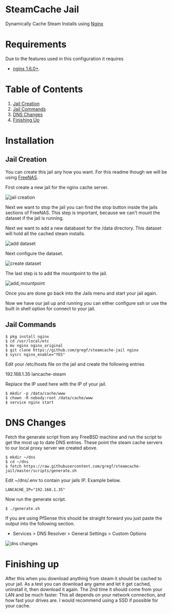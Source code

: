 # SteamCache Jail
Dynamically Cache Steam Installs using [Nginx](http://nginx.org/)

# Requirements
Due to the features used in this configuration it requires
* [nginx 1.6.0+](http://nginx.org/).

# Table of Contents

1. <a href="#jail-creation">Jail Creation</a>
2. <a href="#jail-commands">Jail Commands</a>
3. <a href="#dns-changes">DNS Changes</a>
4. <a href="#finishing-up">Finishing Up</a>

# Installation

## Jail Creation

You can create this jail any how you want. For this readme though we will be using [FreeNAS](https://www.freenas.org/).

First create a new jail for the nginx cache server.

![jail creation](https://raw.githubusercontent.com/gregf/steamcache-jail/master/imgs/create_jail.png)

Next we want to stop the jail you can find the stop button inside the jails sections of
FreeNAS. This step is important, because we can't mount the dataset if the jail is
running.

Next we want to add a new databaset for the /data directory. This dataset will hold all
the cached steam installs.

![add dataset](https://raw.githubusercontent.com/gregf/steamcache-jail/master/imgs/add_dataset.png)

Next configure the dataset.

![create dataset](https://raw.githubusercontent.com/gregf/steamcache-jail/master/imgs/create_dataset.png)

The last step is to add the mountpoint to the jail.

![add_mountpoint](https://raw.githubusercontent.com/gregf/steamcache-jail/master/imgs/add_mountpoint.png)


Once you are done go back into the Jails menu and start your jail again.

Now we have our jail up and running you can either configure ssh or use the built in
shell option for connect to your jail.


## Jail Commands

```
$ pkg install nginx
$ cd /usr/local/etc
$ mv nginx nginx_original
$ git clone https://github.com/gregf/steamcache-jail nginx
$ sysrc nginx_enable="YES"
```

Edit your /etc/hosts file on the jail and create the following entries

192.168.1.35 lancache-steam

Replace the IP used here with the IP of your jail.

```
$ mkdir -p /data/cache/www
$ chown -R nobody:root /data/cache/www
$ service nginx start
```

# DNS Changes

Fetch the generate script from any FreeBSD machine and run the script to get the most up to date DNS entries. These point the steam cache servers to our local proxy server we created above.

```
$ mkdir ~/dns
$ cd ~/dns
$ fetch https://raw.githubusercontent.com/gregf/steamcache-jail/master/scripts/generate.sh
```

Edit ~/dns/.env to contain your jails IP. Example below.

```
LANCACHE_IP="192.168.1.35"
```

Now run the generate script.

```
$ ./generate.sh
```

If you are using PfSense this should be straight forward you just paste the output into the following section.

* Services > DNS Resolver > General Settings > Custom Options

![dns changes](https://raw.githubusercontent.com/gregf/steamcache-jail/master/imgs/dns.png)

# Finishing up

After this when you download anything from steam it should be cached to your jail. As a test you can download any game and let it get cached, uninstall it, then download it again. The 2nd time it
should come from your LAN and be much faster. This all depends on your network connection, and how fast your drives are. I would recommend using a SSD if possible for your cache.

